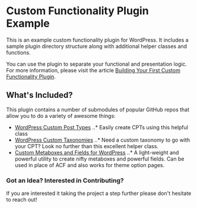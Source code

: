 Custom Functionality Plugin Example
===================================

This is an example custom functionality plugin for WordPress. It includes a sample plugin directory structure along with additional helper classes and functions.

You can use the plugin to separate your functional and presentation logic. For more information, please visit the article [Building Your First Custom Functionality Plugin](http://wordimpress.com/building-first-custom-functionality-plugin/ "How to Build a Custom Functionality Plugin for WordPress").

## What's Included?

This plugin contains a number of submodules of popular GitHub repos that allow you to do a variety of awesome things:

* [WordPress Custom Post Types](https://github.com/beaucharman/wordpress-custom-post-types)
..* Easily create CPTs using this helpful class
* [WordPress Custom Taxonomies](https://github.com/beaucharman/wordpress-custom-taxonomy)
..* Need a custom taxonomy to go with your CPT? Look no further than this excellent helper class.
* [Custom Metaboxes and Fields for WordPress](https://github.com/WebDevStudios/Custom-Metaboxes-and-Fields-for-WordPress/)
..* A light-weight and powerful utility to create nifty metaboxes and powerful fields. Can be used in place of ACF and also works for theme option pages.

### Got an Idea? Interested in Contributing?

If you are interested it taking the project a step further please don't hesitate to reach out!